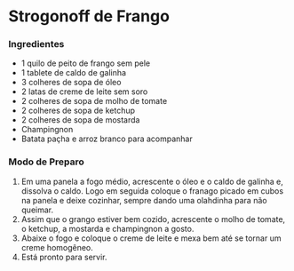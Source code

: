# Strogonoff de Frango

### Ingredientes
 - 1 quilo de peito de frango sem pele
 - 1 tablete de caldo de galinha
 - 3 colheres de sopa de óleo
 - 2 latas de creme de leite sem soro
 - 2 colheres de sopa de molho de tomate
 - 2 colheres de sopa de ketchup
 - 2 colheres de sopa de mostarda
 - Champingnon
 - Batata paçha e arroz branco para acompanhar

### Modo de Preparo
  1. Em uma panela a fogo médio, acrescente o óleo e o caldo de galinha e, dissolva o caldo. Logo em seguida coloque o franago picado em cubos na panela e deixe cozinhar, sempre dando uma olahdinha para não queimar.
  2. Assim que o grango estiver bem cozido, acrescente o molho de tomate, o ketchup, a mostarda e champingnon a gosto.
  3. Abaixe o fogo e coloque o creme de leite e mexa bem até se tornar um creme homogêneo.
  4. Está pronto para servir.
  

